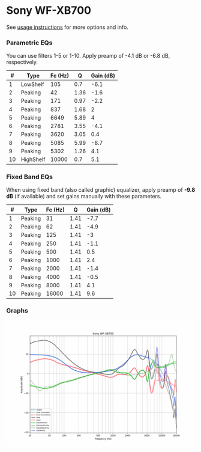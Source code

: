 # Sony WF-XB700
See [usage instructions](https://github.com/jaakkopasanen/AutoEq#usage) for more options and info.

### Parametric EQs
You can use filters 1-5 or 1-10. Apply preamp of -4.1 dB or -6.8 dB, respectively.

|   # | Type      |   Fc (Hz) |    Q |   Gain (dB) |
|-----|-----------|-----------|------|-------------|
|   1 | LowShelf  |       105 | 0.7  |        -6.1 |
|   2 | Peaking   |        42 | 1.36 |        -1.6 |
|   3 | Peaking   |       171 | 0.97 |        -2.2 |
|   4 | Peaking   |       837 | 1.68 |         2   |
|   5 | Peaking   |      6649 | 5.89 |         4   |
|   6 | Peaking   |      2781 | 3.55 |        -4.1 |
|   7 | Peaking   |      3620 | 3.05 |         0.4 |
|   8 | Peaking   |      5085 | 5.99 |        -8.7 |
|   9 | Peaking   |      5302 | 1.26 |         4.1 |
|  10 | HighShelf |     10000 | 0.7  |         5.1 |

### Fixed Band EQs
When using fixed band (also called graphic) equalizer, apply preamp of **-9.8 dB** (if available) and set gains manually with these parameters.

|   # | Type    |   Fc (Hz) |    Q |   Gain (dB) |
|-----|---------|-----------|------|-------------|
|   1 | Peaking |        31 | 1.41 |        -7.7 |
|   2 | Peaking |        62 | 1.41 |        -4.9 |
|   3 | Peaking |       125 | 1.41 |        -3   |
|   4 | Peaking |       250 | 1.41 |        -1.1 |
|   5 | Peaking |       500 | 1.41 |         0.5 |
|   6 | Peaking |      1000 | 1.41 |         2.4 |
|   7 | Peaking |      2000 | 1.41 |        -1.4 |
|   8 | Peaking |      4000 | 1.41 |        -0.5 |
|   9 | Peaking |      8000 | 1.41 |         4.1 |
|  10 | Peaking |     16000 | 1.41 |         9.6 |

### Graphs
![](./Sony%20WF-XB700.png)
